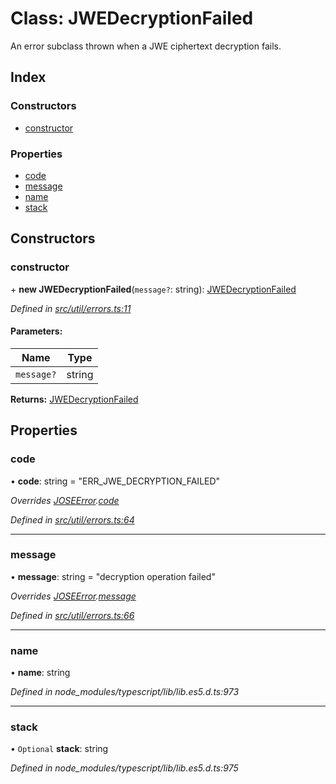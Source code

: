 # Class: JWEDecryptionFailed

An error subclass thrown when a JWE ciphertext decryption fails.

## Index

### Constructors

* [constructor](_util_errors_.jwedecryptionfailed.md#constructor)

### Properties

* [code](_util_errors_.jwedecryptionfailed.md#code)
* [message](_util_errors_.jwedecryptionfailed.md#message)
* [name](_util_errors_.jwedecryptionfailed.md#name)
* [stack](_util_errors_.jwedecryptionfailed.md#stack)

## Constructors

### constructor

\+ **new JWEDecryptionFailed**(`message?`: string): [JWEDecryptionFailed](_util_errors_.jwedecryptionfailed.md)

*Defined in [src/util/errors.ts:11](https://github.com/panva/jose/blob/v3.8.0/src/util/errors.ts#L11)*

#### Parameters:

Name | Type |
------ | ------ |
`message?` | string |

**Returns:** [JWEDecryptionFailed](_util_errors_.jwedecryptionfailed.md)

## Properties

### code

•  **code**: string = "ERR\_JWE\_DECRYPTION\_FAILED"

*Overrides [JOSEError](_util_errors_.joseerror.md).[code](_util_errors_.joseerror.md#code)*

*Defined in [src/util/errors.ts:64](https://github.com/panva/jose/blob/v3.8.0/src/util/errors.ts#L64)*

___

### message

•  **message**: string = "decryption operation failed"

*Overrides [JOSEError](_util_errors_.joseerror.md).[message](_util_errors_.joseerror.md#message)*

*Defined in [src/util/errors.ts:66](https://github.com/panva/jose/blob/v3.8.0/src/util/errors.ts#L66)*

___

### name

•  **name**: string

*Defined in node_modules/typescript/lib/lib.es5.d.ts:973*

___

### stack

• `Optional` **stack**: string

*Defined in node_modules/typescript/lib/lib.es5.d.ts:975*
